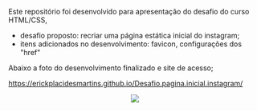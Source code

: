 Este repositório foi desenvolvido para apresentação do desafio do curso HTML/CSS,

- desafio proposto: recriar uma página estática inicial do instagram;
- itens adicionados no desenvolvimento: favicon, configurações dos "href"

Abaixo a foto do desenvolvimento finalizado e site de acesso;

https://erickplacidesmartins.github.io/Desafio.pagina.inicial.instagram/

<div align="center">
            <img src="https://user-images.githubusercontent.com/103293578/170863993-eaaf662d-c558-4a3e-a0c9-b15ba4cace27.png" >
</div>


